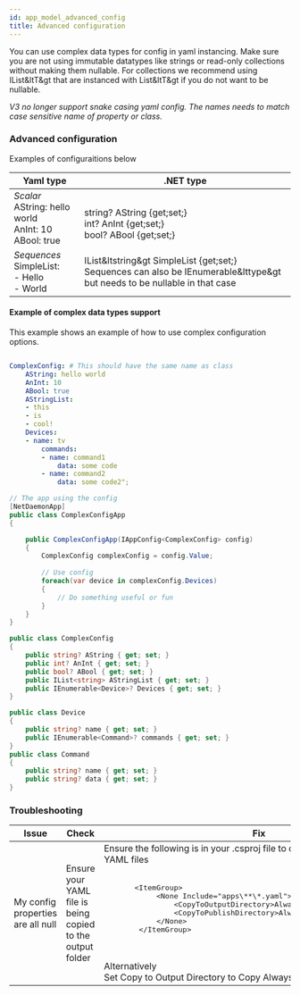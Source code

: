 ```yaml
---
id: app_model_advanced_config
title: Advanced configuration
---
```


You can use complex data types for config in yaml instancing. Make sure you are not using immutable datatypes like strings or read-only collections without making them nullable. For collections we recommend using IList&ltT&gt that are instanced with List&ltT&gt if you do not want to be nullable.

*V3 no longer support snake casing yaml config. The names needs to match case sensitive name of property or class.*

### Advanced configuration
Examples of configuraitions below

| Yaml type                                                             | .NET type                                                                                                                  |
| --------------------------------------------------------------------- | -------------------------------------------------------------------------------------------------------------------------- |
| *Scalar* <br/>AString: hello world <br/>AnInt: 10 <br/>ABool: true | <br/>string? AString {get;set;} <br/>int? AnInt {get;set;} <br/>bool? ABool {get;set;}                                     |
| *Sequences* <br/>SimpleList:<br/>  - Hello<br/>  - World             | IList&ltstring&gt SimpleList {get;set;} <br/>Sequences can also be IEnumerable&lttype&gt but needs to be nullable in that case |

#### Example of complex data types support

This example shows an example of how to use complex configuration options. 

```yaml

ComplexConfig: # This should have the same name as class
    AString: hello world
    AnInt: 10
    ABool: true
    AStringList:
    - this
    - is
    - cool!
    Devices:
    - name: tv
        commands:
        - name: command1
            data: some code
        - name: command2
            data: some code2";
```

```csharp
// The app using the config
[NetDaemonApp]
public class ComplexConfigApp
{

    public ComplexConfigApp(IAppConfig<ComplexConfig> config)
    {
        ComplexConfig complexConfig = config.Value;
        
        // Use config
        foreach(var device in complexConfig.Devices)
        {
            // Do something useful or fun
        }
    }
}

public class ComplexConfig
{
    public string? AString { get; set; }
    public int? AnInt { get; set; }
    public bool? ABool { get; set; }
    public IList<string> AStringList { get; set; } 
    public IEnumerable<Device>? Devices { get; set; } 
}

public class Device
{
    public string? name { get; set; }
    public IEnumerable<Command>? commands { get; set; } 
}
public class Command
{
    public string? name { get; set; }
    public string? data { get; set; }
}

```
### Troubleshooting
<table>
<thead>
  <tr>
    <th>Issue</th>
    <th>Check</th>
    <th>Fix</th>
  </tr>
</thead>
<tbody>
  <tr>
    <td>My config properties are all null</td>
    <td>Ensure your YAML file is being copied to the output folder</td>
    <td>Ensure the following is in your .csproj file to do this automatically for all YAML files<br><br>
       <pre lang="xml">
       &lt;ItemGroup&gt;
            &lt;None Include=&quot;apps\**\*.yaml&quot;&gt;
                &lt;CopyToOutputDirectory&gt;Always&lt;/CopyToOutputDirectory&gt;
                &lt;CopyToPublishDirectory&gt;Always&lt;/CopyToPublishDirectory&gt;
            &lt;/None&gt;
        &lt;/ItemGroup&gt;
       </pre>
        <br>Alternatively<br>Set Copy to Output Directory to Copy Always <img src="https://user-images.githubusercontent.com/6813309/201211464-c4288fac-a58b-47d1-a7e9-2b061db0abf5.png" /></td>
  </tr>
</tbody>
</table>
